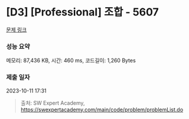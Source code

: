 # [D3] [Professional] 조합 - 5607 

[문제 링크](https://swexpertacademy.com/main/code/problem/problemDetail.do?contestProbId=AWXGKdbqczEDFAUo) 

### 성능 요약

메모리: 87,436 KB, 시간: 460 ms, 코드길이: 1,260 Bytes

### 제출 일자

2023-10-11 17:31



> 출처: SW Expert Academy, https://swexpertacademy.com/main/code/problem/problemList.do